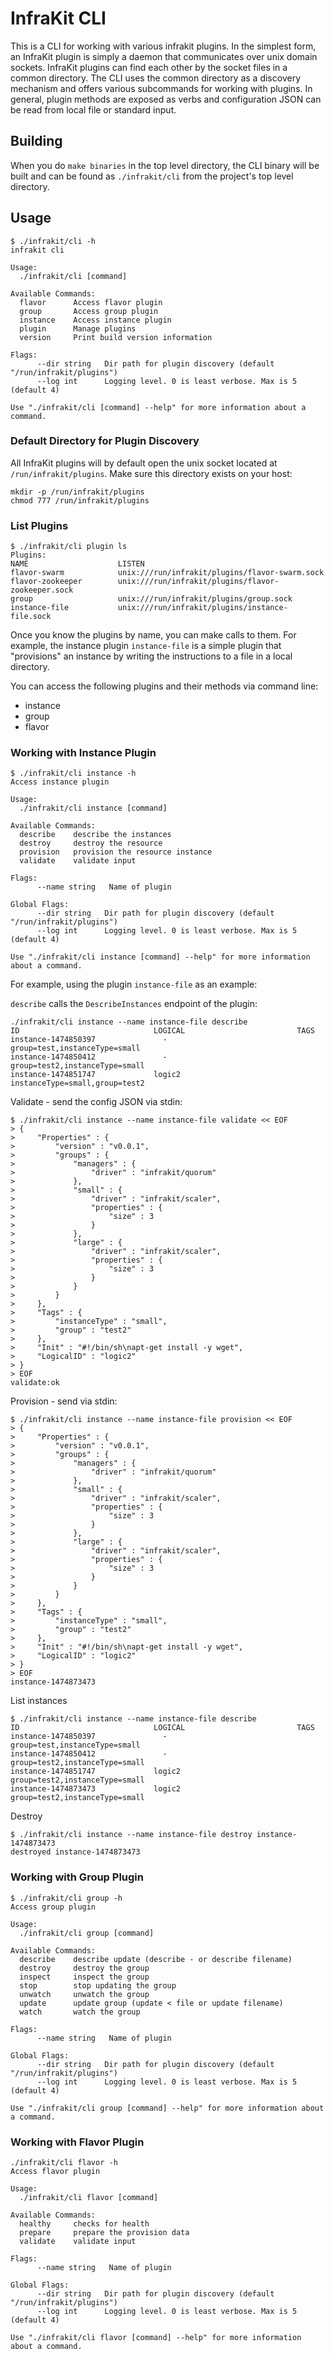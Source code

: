 InfraKit CLI
============

This is a CLI for working with various infrakit plugins.  In the simplest form, an InfraKit plugin
is simply a daemon that communicates over unix domain sockets.  InfraKit plugins can find each
other by the socket files in a common directory.  The CLI uses the common directory as a discovery
mechanism and offers various subcommands for working with plugins. In general, plugin methods are
exposed as verbs and configuration JSON can be read from local file or standard input.

## Building

When you do `make binaries` in the top level directory, the CLI binary will be built and can be
found as `./infrakit/cli` from the project's top level directory.

## Usage

```
$ ./infrakit/cli -h
infrakit cli

Usage:
  ./infrakit/cli [command]

Available Commands:
  flavor      Access flavor plugin
  group       Access group plugin
  instance    Access instance plugin
  plugin      Manage plugins
  version     Print build version information

Flags:
      --dir string   Dir path for plugin discovery (default "/run/infrakit/plugins")
      --log int      Logging level. 0 is least verbose. Max is 5 (default 4)

Use "./infrakit/cli [command] --help" for more information about a command.
```

### Default Directory for Plugin Discovery

All InfraKit plugins will by default open the unix socket located at `/run/infrakit/plugins`.
Make sure this directory exists on your host:

```
mkdir -p /run/infrakit/plugins
chmod 777 /run/infrakit/plugins
```

### List Plugins

```
$ ./infrakit/cli plugin ls
Plugins:
NAME                	LISTEN
flavor-swarm        	unix:///run/infrakit/plugins/flavor-swarm.sock
flavor-zookeeper    	unix:///run/infrakit/plugins/flavor-zookeeper.sock
group               	unix:///run/infrakit/plugins/group.sock
instance-file       	unix:///run/infrakit/plugins/instance-file.sock
```

Once you know the plugins by name, you can make calls to them.  For example, the instance plugin
`instance-file` is a simple plugin that "provisions" an instance by writing the instructions to
a file in a local directory.

You can access the following plugins and their methods via command line:

  + instance
  + group
  + flavor

### Working with Instance Plugin

```
$ ./infrakit/cli instance -h
Access instance plugin

Usage:
  ./infrakit/cli instance [command]

Available Commands:
  describe    describe the instances
  destroy     destroy the resource
  provision   provision the resource instance
  validate    validate input

Flags:
      --name string   Name of plugin

Global Flags:
      --dir string   Dir path for plugin discovery (default "/run/infrakit/plugins")
      --log int      Logging level. 0 is least verbose. Max is 5 (default 4)

Use "./infrakit/cli instance [command] --help" for more information about a command.
```

For example, using the plugin `instance-file` as an example:

`describe` calls the `DescribeInstances` endpoint of the plugin:

```
./infrakit/cli instance --name instance-file describe
ID                            	LOGICAL                       	TAGS
instance-1474850397           	  -                           	group=test,instanceType=small
instance-1474850412           	  -                           	group=test2,instanceType=small
instance-1474851747           	logic2                        	instanceType=small,group=test2
```

Validate - send the config JSON via stdin:

```
$ ./infrakit/cli instance --name instance-file validate << EOF
> {
>     "Properties" : {
>         "version" : "v0.0.1",
>         "groups" : {
>             "managers" : {
>                 "driver" : "infrakit/quorum"
>             },
>             "small" : {
>                 "driver" : "infrakit/scaler",
>                 "properties" : {
>                     "size" : 3
>                 }
>             },
>             "large" : {
>                 "driver" : "infrakit/scaler",
>                 "properties" : {
>                     "size" : 3
>                 }
>             }
>         }
>     },
>     "Tags" : {
>         "instanceType" : "small",
>         "group" : "test2"
>     },
>     "Init" : "#!/bin/sh\napt-get install -y wget",
>     "LogicalID" : "logic2"
> }
> EOF
validate:ok
```

Provision - send via stdin:

```
$ ./infrakit/cli instance --name instance-file provision << EOF
> {
>     "Properties" : {
>         "version" : "v0.0.1",
>         "groups" : {
>             "managers" : {
>                 "driver" : "infrakit/quorum"
>             },
>             "small" : {
>                 "driver" : "infrakit/scaler",
>                 "properties" : {
>                     "size" : 3
>                 }
>             },
>             "large" : {
>                 "driver" : "infrakit/scaler",
>                 "properties" : {
>                     "size" : 3
>                 }
>             }
>         }
>     },
>     "Tags" : {
>         "instanceType" : "small",
>         "group" : "test2"
>     },
>     "Init" : "#!/bin/sh\napt-get install -y wget",
>     "LogicalID" : "logic2"
> }
> EOF
instance-1474873473
```

List instances

```
$ ./infrakit/cli instance --name instance-file describe
ID                            	LOGICAL                       	TAGS
instance-1474850397           	  -                           	group=test,instanceType=small
instance-1474850412           	  -                           	group=test2,instanceType=small
instance-1474851747           	logic2                        	group=test2,instanceType=small
instance-1474873473           	logic2                        	group=test2,instanceType=small
```
Destroy

```
$ ./infrakit/cli instance --name instance-file destroy instance-1474873473
destroyed instance-1474873473
```

### Working with Group Plugin

```
$ ./infrakit/cli group -h
Access group plugin

Usage:
  ./infrakit/cli group [command]

Available Commands:
  describe    describe update (describe - or describe filename)
  destroy     destroy the group
  inspect     inspect the group
  stop        stop updating the group
  unwatch     unwatch the group
  update      update group (update < file or update filename)
  watch       watch the group

Flags:
      --name string   Name of plugin

Global Flags:
      --dir string   Dir path for plugin discovery (default "/run/infrakit/plugins")
      --log int      Logging level. 0 is least verbose. Max is 5 (default 4)

Use "./infrakit/cli group [command] --help" for more information about a command.
```

### Working with Flavor Plugin

```
./infrakit/cli flavor -h
Access flavor plugin

Usage:
  ./infrakit/cli flavor [command]

Available Commands:
  healthy     checks for health
  prepare     prepare the provision data
  validate    validate input

Flags:
      --name string   Name of plugin

Global Flags:
      --dir string   Dir path for plugin discovery (default "/run/infrakit/plugins")
      --log int      Logging level. 0 is least verbose. Max is 5 (default 4)

Use "./infrakit/cli flavor [command] --help" for more information about a command.
```
